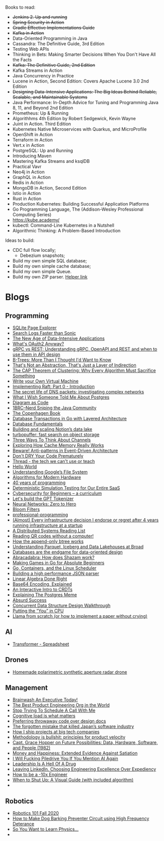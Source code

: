 Books to read:
* ~~Jenkins 2. Up and running~~
* ~~Spring Security in Action~~
* ~~Gradle Effective Implementations Guide~~
* ~~Kafka in Action~~
* Data-Oriented Programming in Java
* Cassandra: The Definitive Guide, 3rd Edition
* Testing Web APIs
* Thinking in Bets: Making Smarter Decisions When You Don't Have All the Facts
* ~~Kafka: The Definitive Guide, 2nd Edition~~
* Kafka Streams in Action
* Java Concurrency in Practice
* Lucene in Action, Second Edition: Covers Apache Lucene 3.0 2nd Edition
* ~~Designing Data-Intensive Applications: The Big Ideas Behind Reliable, Scalable, and Maintainable Systems~~
* Java Performance: In-Depth Advice for Tuning and Programming Java 8, 11, and Beyond 2nd Edition
* Prometheus: Up & Running
* Algorithhms 4th Edition by Robert Sedgewick, Kevin Wayne
* Juint in Action. Third Edition
* Kubernetes Native Microservices with Quarkus, and MicroProfile
* OpenShift in Action
* Terraform in Action
* Vert.x in Action
* PostgreSQL: Up and Running
* Introducing Maven
* Mastering Kafka Streams and ksqlDB
* Practical Vavr
* Neo4j in Action
* GraphQL in Action
* Redis in Action
* MongoDB in Action, Second Edition
* Istio in Action
* Rust in Action
* Production Kubernetes: Building Successful Application Platforms
* Go Programming Language, The (Addison-Wesley Professional Computing Series)
* https://kube.academy/
* kubectl: Command-Line Kubernetes in a Nutshell
* Algorithmic Thinking: A Problem-Based Introduction


Ideas to build:
* CDC full flow locally;
  * Debezium snapshots;
* Build my own simple SQL database;
* Build my own simple cache database;
* Build my own simple Queue.
* Build my own ZIP parser. [Helper link](https://blog.yaakov.online/zip64-go-big-or-go-home/)

# Blogs

## Programming
* [SQLite Page Explorer](https://github.com/QuadrupleA/sqlite-page-explorer)
* [Search Logs Faster than Sonic](https://blog.vegasecurity.com/posts/log_search_engines/)
* [The New Age of Data-Intensive Applications](https://blog.vegasecurity.com/posts/new_age_data_intensive_applications/)
* [What's OAuth2 Anyway?](https://www.romaglushko.com/blog/whats-aouth2/)
* [gRPC vs REST: Understanding gRPC, OpenAPI and REST and when to use them in API design](https://cloud.google.com/blog/products/api-management/understanding-grpc-openapi-and-rest-and-when-to-use-them)
* [B-Trees: More Than I Thought I'd Want to Know](https://benjamincongdon.me/blog/2021/08/17/B-Trees-More-Than-I-Thought-Id-Want-to-Know/)
* [That's Not an Abstraction, That's Just a Layer of Indirection](https://fhur.me/posts/2024/thats-not-an-abstraction)
* [The CAP Theorem of Clustering: Why Every Algorithm Must Sacrifice Something](https://blog.codingconfessions.com/p/the-cap-theorem-of-clustering)
* [Write your Own Virtual Machine](https://www.jmeiners.com/lc3-vm/)
* [Implementing Raft: Part 0 - Introduction](https://eli.thegreenplace.net/2020/implementing-raft-part-0-introduction/)
* [The secret life of DNS packets: investigating complex networks](https://stripe.com/blog/secret-life-of-dns)
* [What I Wish Someone Told Me About Postgres](https://challahscript.com/what_i_wish_someone_told_me_about_postgres)
* [Diagram as Code](https://diagrams.mingrammer.com/)
* [1BRC–Nerd Sniping the Java Community](https://www.infoq.com/presentations/1brc/)
* [The Copenhagen Book](https://thecopenhagenbook.com/sessions)
* [Database Transactions in Go with Layered Architecture](https://threedots.tech/post/database-transactions-in-go/)
* [Database Fundamentals](https://tontinton.com/posts/database-fundementals/)
* [Building and scaling Notion’s data lake](https://www.notion.com/blog/building-and-scaling-notions-data-lake) 
* [turbopuffer: fast search on object storage](https://turbopuffer.com/blog/turbopuffer)
* [Three Ways To Think About Channels](https://www.dolthub.com/blog/2024-06-21-channel-three-ways/)
* [Exploring How Cache Memory Really Works](https://pikuma.com/blog/understanding-computer-cache)
* [Beware! Anti-patterns in Event-Driven Architecture](https://codeopinion.com/beware-anti-patterns-in-event-driven-architecture/)
* [Don't DRY Your Code Prematurely](https://testing.googleblog.com/2024/05/dont-dry-your-code-prematurely.html)
* [Thread - the tech we can't use or teach](https://overengineer.dev/blog/2024/05/10/thread/)
* [Hello World](https://thecoder08.github.io/hello-world.html)
* [Understanding Google’s File System](https://www.micahlerner.com/2020/03/22/understanding-googles-file-system.html)
* [Algorithms for Modern Hardware](https://en.algorithmica.org/hpc/)
* [40 years of programming](https://liw.fi/40/)
* [Deterministic Simulation Testing for Our Entire SaaS](https://www.warpstream.com/blog/deterministic-simulation-testing-for-our-entire-saas)
* [Cybersecurity for Beginners – a curriculum](https://github.com/microsoft/Security-101)
* [Let's build the GPT Tokenizer](https://www.youtube.com/watch?v=zduSFxRajkE)
* [Neural Networks: Zero to Hero](https://karpathy.ai/zero-to-hero.html)
* [Bloom Filters](https://samwho.dev/bloom-filters/)
* [professional-programming](https://github.com/charlax/professional-programming)
* [(Almost) Every infrastructure decision I endorse or regret after 4 years running infrastructure at a startup](https://cep.dev/posts/every-infrastructure-decision-i-endorse-or-regret-after-4-years-running-infrastructure-at-a-startup/)
* [A Distributed Systems Reading List](https://ferd.ca/a-distributed-systems-reading-list.html)
* [Reading QR codes without a computer!](https://qr.blinry.org/)
* [How the append-only btree works](https://www.bzero.se/ldapd/btree.html)
* [Understanding Parquet, Iceberg and Data Lakehouses at Broad](https://davidgomes.com/understanding-parquet-iceberg-and-data-lakehouses-at-broad/)
* [Databases are the endgame for data-oriented design](https://spacetimedb.com/blog/databases-and-data-oriented-design)
* [Abracadabra: How does Shazam work?](https://www.cameronmacleod.com/blog/how-does-shazam-work)
* [Making Games in Go for Absolute Beginners](https://threedots.tech/post/making-games-in-go/)
* [Go, Containers, and the Linux Scheduler](https://www.riverphillips.dev/blog/go-cfs/)
* [Building a high performance JSON parser](https://dave.cheney.net/high-performance-json.html)
* [Linear Algebra Done Right](https://linear.axler.net/)
* [Base64 Encoding, Explained](https://www.writesoftwarewell.com/base64-encoding-explained/)
* [An Interactive Intro to CRDTs](https://jakelazaroff.com/words/an-interactive-intro-to-crdts/)
* [Explaining The Postgres Meme](https://avestura.dev/blog/explaining-the-postgres-meme)
* [Absurd Success](https://www.marginalia.nu/log/87_absurd_success/)
* [Concurrent Data Structure Design Walkthrough](https://questdb.com/blog/concurrent-lockfree-datastructure-design-walkthrough/)
* [Putting the “You” in CPU](https://cpu.land/)
* [Llama from scratch (or how to implement a paper without crying)](https://blog.briankitano.com/llama-from-scratch/)

## AI
* [Transformer - Spreadsheet](https://www.byhand.ai/p/transformer-spreadsheet)

## Drones
* [Homemade polarimetric synthetic aperture radar drone](https://hforsten.com/homemade-polarimetric-synthetic-aperture-radar-drone.html)

## Management
* [Brainwash An Executive Today!](https://ludic.mataroa.blog/blog/brainwash-an-executive-today/)
* [The Best Product Engineering Org in the World](https://www.jamesshore.com/v2/blog/2025/the-best-product-engineering-org-in-the-world)
* [Stop Trying To Schedule A Call With Me](https://matduggan.com/stop-trying-to-schedule-a-call-with-me/)
* [Cognitive load is what matters](https://minds.md/zakirullin/cognitive)
* [Preferring throwaway code over design docs](https://softwaredoug.com/blog/2024/12/14/throwaway-prs-not-design-docs)
* [The forgotten mistake that killed Japan’s software industry](https://www.disruptingjapan.com/the-forgotten-mistake-that-killed-japans-software-industry/)
* [How I ship projects at big tech companies](https://www.seangoedecke.com/how-to-ship/)
* [Methodology is bullshit: principles for product velocity](https://ssoready.com/blog/from-the-founders/methodology-is-bullshit/)
* [Capt. Grace Hopper on Future Possibilities: Data, Hardware, Software, and People (1982)](https://www.nsa.gov/helpful-links/nsa-foia/declassification-transparency-initiatives/historical-releases/view/article/3880193/capt-grace-hopper-on-future-possibilities-data-hardware-software-and-people-1982/)
* [Money and Happiness: Extended Evidence Against Satiation](https://happiness-science.org/money-happiness-satiation/)
* [I Will Fucking Piledrive You If You Mention AI Again](https://ludic.mataroa.blog/blog/i-will-fucking-piledrive-you-if-you-mention-ai-again/)
* [Leadership Is A Hell Of A Drug](https://ludic.mataroa.blog/blog/leadership-is-a-hell-of-a-drug/)
* [Leaving LinkedIn. Choosing Engineering Excellence Over Expediency](https://corecursive.com/leaving-linkedin-with-chris-krycho/)
* [How to be a -10x Engineer](https://taylor.town/-10x)
* [When to Shut Up: A Visual Guide (with included algorithm)](https://shaungallagher.pressbin.com/blog/shut-up.html)
* 

## Robotics
* [Robotics 101 Fall 2020](https://www.youtube.com/playlist?list=PLdPQZLMHRjDK8ZbLIcq1Q2PQobIi68dpv)
* [How to Make Dog Barking Preventer Circuit using High Frequency Deterance](https://www.homemade-circuits.com/dog-barking-preventer-circuit/)
* [So You Want to Learn Physics…](https://www.susanrigetti.com/physics)
* 


















